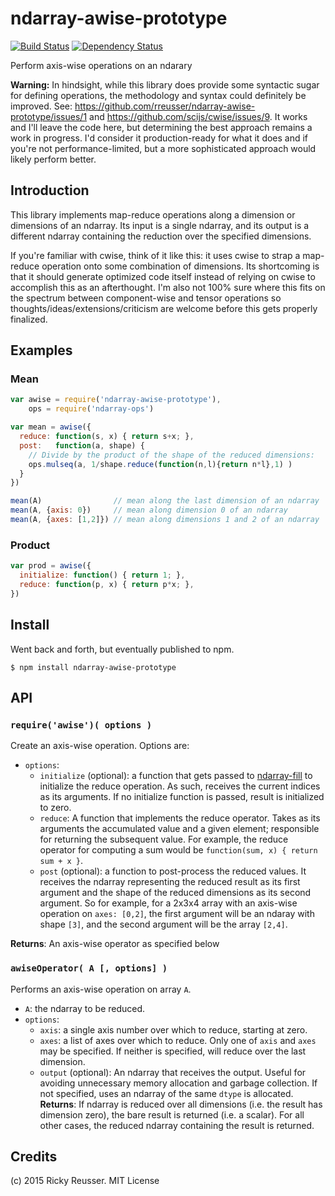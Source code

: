 # ndarray-awise-prototype

[![Build Status](https://travis-ci.org/rreusser/ndarray-awise-prototype.svg)](https://travis-ci.org/rreusser/ndarray-awise-prototype) [![Dependency Status](https://david-dm.org/rreusser/ndarray-awise-prototype.svg)](https://david-dm.org/rreusser/ndarray-awise-prototype)

Perform axis-wise operations on an ndarary

**Warning:** In hindsight, while this library does provide some syntactic sugar for defining operations, the methodology and syntax could definitely be improved. See: https://github.com/rreusser/ndarray-awise-prototype/issues/1 and https://github.com/scijs/cwise/issues/9. It works and I'll leave the code here, but determining the best approach remains a work in progress. I'd consider it production-ready for what it does and if you're not performance-limited, but a more sophisticated approach would likely perform better.

## Introduction

This library implements map-reduce operations along a dimension or dimensions of an ndarray. Its input is a single ndarray, and its output is a different ndarray containing the reduction over the specified dimensions.

If you're familiar with cwise, think of it like this: it uses cwise to strap a map-reduce operation onto some combination of dimensions. Its shortcoming is that it should generate optimized code itself instead of relying on cwise to accomplish this as an afterthought. I'm also not 100% sure where this fits on the spectrum between component-wise and tensor operations so thoughts/ideas/extensions/criticism are welcome before this gets properly finalized.

## Examples

### Mean

```javascript
var awise = require('ndarray-awise-prototype'),
    ops = require('ndarray-ops')

var mean = awise({
  reduce: function(s, x) { return s+x; },
  post:   function(a, shape) {
    // Divide by the product of the shape of the reduced dimensions:
    ops.mulseq(a, 1/shape.reduce(function(n,l){return n*l},1) )
  }
})

mean(A)                // mean along the last dimension of an ndarray
mean(A, {axis: 0})     // mean along dimension 0 of an ndarray
mean(A, {axes: [1,2]}) // mean along dimensions 1 and 2 of an ndarray
```

### Product

```javascript
var prod = awise({
  initialize: function() { return 1; },
  reduce: function(p, x) { return p*x; },
})

```

## Install

Went back and forth, but eventually published to npm.

```
$ npm install ndarray-awise-prototype
```


## API

### `require('awise')( options )`
Create an axis-wise operation. Options are:
- `options`:
  - `initialize` (optional): a function that gets passed to [ndarray-fill](https://github.com/scijs/ndarray-fill) to initialize the reduce operation. As such, receives the current indices as its arguments. If no initialize function is passed, result is initialized to zero.
  - `reduce`: A function that implements the reduce operator. Takes as its arguments the accumulated value and a given element; responsible for returning the subsequent value. For example, the reduce operator for computing a sum would be `function(sum, x) { return sum + x }`.
  - `post` (optional): a function to post-process the reduced values. It receives the ndarray representing the reduced result as its first argument and the shape of the reduced dimensions as its second argument. So for example, for a 2x3x4 array with an axis-wise operation on  `axes: [0,2]`, the first argument will be an ndaray with shape `[3]`, and the second argument will be the array `[2,4]`.

**Returns**: An axis-wise operator as specified below

### `awiseOperator( A [, options] )`
Performs an axis-wise operation on array `A`.
- `A`: the ndarray to be reduced.
- `options`:
  - `axis`: a single axis number over which to reduce, starting at zero.
  - `axes`: a list of axes over which to reduce. Only one of `axis` and `axes` may be specified. If neither is specified, will reduce over the last dimension.
  - `output` (optional): An ndarray that receives the output. Useful for avoiding unnecessary memory allocation and garbage collection. If not specified, uses an ndarray of the same `dtype` is allocated.
**Returns**: If ndarray is reduced over all dimensions (i.e. the result has dimension zero), the bare result is returned (i.e. a scalar). For all other cases, the reduced ndarray containing the result is returned.


## Credits

(c) 2015 Ricky Reusser. MIT License
